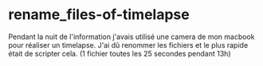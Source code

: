 rename_files-of-timelapse
=========================
Pendant la nuit de l'information j'avais utilisé une camera de mon macbook pour réaliser un timelapse.
J'ai dû renommer les fichiers et le plus rapide était de scripter cela. (1 fichier toutes les 25 secondes pendant 13h)
